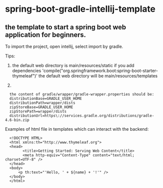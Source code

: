 # spring-boot-gradle-intellij-template

## the template to start a spring boot web application for beginners.

To import the project, open intellij, select import by gradle. 

Tips: 

      
      
1.      
      the default web directory is main/resources/static
      if you add dependencies 'compile("org.springframework.boot:spring-boot-starter-thymeleaf")'
      the default web directory will be main/resources/templates
      
2.      
            
      the content of gradle/wrapper/gradle-wrapper.properties should be:
      distributionBase=GRADLE_USER_HOME
      distributionPath=wrapper/dists
      zipStoreBase=GRADLE_USER_HOME
      zipStorePath=wrapper/dists
      distributionUrl=https\://services.gradle.org/distributions/gradle-4.6-bin.zip
      
Examples of html file in templates which can interact with the backend:
      
      <!DOCTYPE HTML>
      <html xmlns:th="http://www.thymeleaf.org">
      <head> 
            <title>Getting Started: Serving Web Content</title> 
            <meta http-equiv="Content-Type" content="text/html; charset=UTF-8" />
      </head>
      <body>
          <p th:text="'Hello, ' + ${name} + '!'" />
      </body>
      </html>
